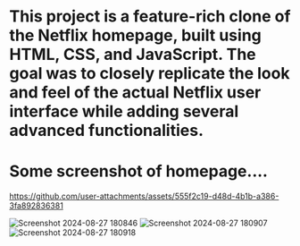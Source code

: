 # This project is a feature-rich clone of the Netflix homepage, built using HTML, CSS, and JavaScript. The goal was to closely replicate the look and feel of the actual Netflix user interface while adding several advanced functionalities.
# Some screenshot of homepage....


https://github.com/user-attachments/assets/555f2c19-d48d-4b1b-a386-3fa892836381

![Screenshot 2024-08-27 180846](https://github.com/user-attachments/assets/6c38d7d7-6702-4668-a581-b76eb16d8da9)
![Screenshot 2024-08-27 180907](https://github.com/user-attachments/assets/b38ef595-ac4c-4bb5-9bf7-a7505ccb7ba8)
![Screenshot 2024-08-27 180918](https://github.com/user-attachments/assets/8362b2e1-a5c7-4127-9850-79d07d06b8f6)
